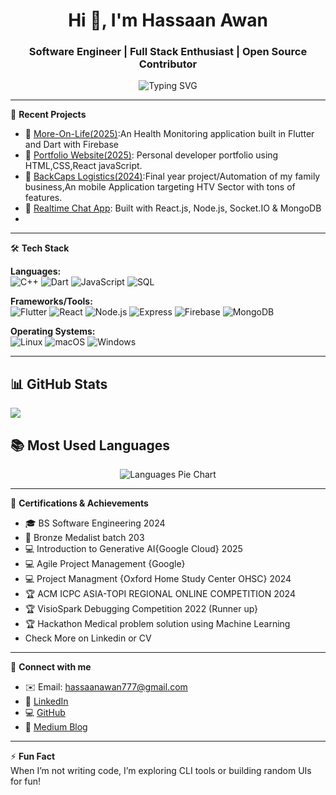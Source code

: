 <h1 align="center">Hi 👋, I'm Hassaan Awan</h1>
<h3 align="center">Software Engineer | Full Stack Enthusiast | Open Source Contributor</h3>

<p align="center">
  <img src="https://readme-typing-svg.demolab.com?font=Fira+Code&size=22&pause=1000&color=00F7FF&width=435&lines=Software+Engineer;Full+Stack+Web+Developer;React+%7C+Node+%7C+Flutter+Dev;Open+Source+%7C+Tech+Learner" alt="Typing SVG" />
</p>

---

🧠 **Recent Projects**  
- 🚀 [More-On-Life(2025)](#):An Health Monitoring application built in Flutter and Dart with Firebase
- 🎨 [Portfolio Website(2025)](#): Personal developer portfolio using HTML,CSS,React javaScript.
- 🚀 [BackCaps Logistics(2024)](#):Final year project/Automation of my family business,An mobile Application targeting HTV Sector with tons of features.
- 🔮 [Realtime Chat App](#): Built with React.js, Node.js, Socket.IO & MongoDB  
- 


---

🛠️ **Tech Stack**

**Languages:**  
![C++](https://img.shields.io/badge/C++-00599C?style=for-the-badge&logo=c%2B%2B&logoColor=white)  ![Dart](https://img.shields.io/badge/Dart-0175C2?style=for-the-badge&logo=dart&logoColor=white)  ![JavaScript](https://img.shields.io/badge/JavaScript-F7DF1E?style=for-the-badge&logo=javascript&logoColor=black)  ![SQL](https://img.shields.io/badge/SQL-003B57?style=for-the-badge&logo=sqlite&logoColor=white)

**Frameworks/Tools:**  
![Flutter](https://img.shields.io/badge/Flutter-02569B?style=for-the-badge&logo=flutter&logoColor=white)  ![React](https://img.shields.io/badge/React-20232A?style=for-the-badge&logo=react&logoColor=61DAFB)  ![Node.js](https://img.shields.io/badge/Node.js-339933?style=for-the-badge&logo=nodedotjs&logoColor=white)  ![Express](https://img.shields.io/badge/Express-000000?style=for-the-badge&logo=express&logoColor=white)  ![Firebase](https://img.shields.io/badge/Firebase-FFCA28?style=for-the-badge&logo=firebase&logoColor=black)  ![MongoDB](https://img.shields.io/badge/MongoDB-47A248?style=for-the-badge&logo=mongodb&logoColor=white)

**Operating Systems:**  
![Linux](https://img.shields.io/badge/Linux-FCC624?style=for-the-badge&logo=linux&logoColor=black)  ![macOS](https://img.shields.io/badge/macOS-000000?style=for-the-badge&logo=macos&logoColor=white)  ![Windows](https://img.shields.io/badge/Windows-0078D6?style=for-the-badge&logo=windows&logoColor=white)

---

## 📊 GitHub Stats

<img src="https://github-profile-summary-cards.vercel.app/api/cards/profile-details?username=HassaanAwan786&theme=tokyonight" />


<h2 align="left">📚 Most Used Languages</h2>

<p align="center">
  <img src="https://github-readme-stats.vercel.app/api/top-langs/?username=HassaanAwan786&layout=donut&theme=radical&bg_color=0d1117&title_color=79ff97&hide_border=false" alt="Languages Pie Chart"/>
</p>


---

📜 **Certifications & Achievements**
- 🎓 BS Software Engineering 2024
- 🏅 Bronze Medalist batch 203
- 💻 Introduction to Generative AI{Google Cloud} 2025
- 💻 Agile Project Management {Google}
- 💻 Project Managment {Oxford Home Study Center OHSC} 2024
- 🏆 ACM ICPC ASIA-TOPI REGIONAL ONLINE COMPETITION 2024
- 🏆 VisioSpark Debugging Competition 2022 (Runner up}
- 🏆 Hackathon Medical problem solution using Machine Learning
- Check More on Linkedin or CV

---

📢 **Connect with me**

- ✉️ Email: hassaanawan777@gmail.com  
- 💼 [LinkedIn](https://www.linkedin.com/in/hassaan712/)  
- 💻 [GitHub](https://github.com/HassaanAwan786/HassaanAwan786)  
- 📑 [Medium Blog](https://medium.com/@hassaanawan)

---

⚡ **Fun Fact**  
When I’m not writing code, I’m exploring CLI tools or building random UIs for fun!




